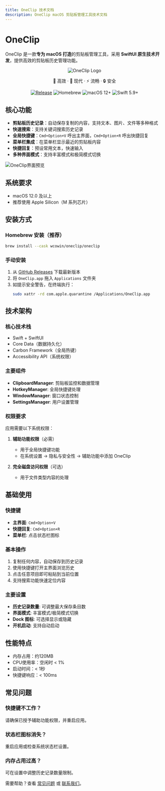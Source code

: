 ```yaml
---
title: OneClip 技术文档
description: OneClip macOS 剪贴板管理工具技术文档
---
```


# OneClip

OneClip 是一款**专为 macOS 打造**的剪贴板管理工具，采用 **SwiftUI 原生技术开发**，提供高效的剪贴板历史管理功能。

<div align="center" markdown="1">

<!-- **一个简单专业的macOS 剪贴板管理工具** -->



![OneClip Logo](https://picx.zhimg.com/80/v2-34b000e56d1af7ef61092dcd031dfd9a_1440w.webp?source=2c26e567)

🚀 高效 · 🎨 现代 · ⚡ 流畅 · 🔒 安全

[![Release](https://img.shields.io/github/v/release/Wcowin/OneClip?style=for-the-badge&color=3b82f6)](https://github.com/Wcowin/OneClip/releases)
![Homebrew](https://img.shields.io/badge/Homebrew-Available-orange?style=for-the-badge&logo=homebrew&logoColor=white)
![macOS 12+](https://img.shields.io/badge/macOS-12%2B-0f172a?style=for-the-badge&logo=apple&logoColor=white)
![Swift 5.9+](https://img.shields.io/badge/Swift-5.9%2B-F05138?style=for-the-badge&logo=swift&logoColor=white)

</div>




## 核心功能

- **剪贴板历史记录**：自动保存复制的内容，支持文本、图片、文件等多种格式
- **快速搜索**：支持关键词搜索历史记录
- **全局快捷键**：`Cmd+Option+V` 呼出主界面，`Cmd+Option+R` 呼出快捷回复
- **菜单栏集成**：在菜单栏显示最近的剪贴板内容
- **快捷回复**：预设常用文本，快速输入
- **多种界面模式**：支持丰富模式和极简模式切换

![OneClip界面预览](https://s1.imagehub.cc/images/2025/09/26/60252002e8ba561041062e3865e60f9a.jpg)

## 系统要求

- macOS 12.0 及以上
- 推荐使用 Apple Silicon（M 系列芯片）

## 安装方式

### Homebrew 安装（推荐）

```bash
brew install --cask wcowin/oneclip/oneclip
```

### 手动安装

1. 从 [GitHub Releases](https://github.com/Wcowin/OneClip/releases) 下载最新版本
2. 将 `OneClip.app` 拖入 `Applications` 文件夹
3. 如提示安全警告，在终端执行：
   ```bash
   sudo xattr -rd com.apple.quarantine /Applications/OneClip.app
   ```

## 技术架构

### 核心技术栈

- Swift + SwiftUI
- Core Data（数据持久化）
- Carbon Framework（全局热键）
- Accessibility API（系统权限）

### 主要组件

- **ClipboardManager**: 剪贴板监控和数据管理
- **HotkeyManager**: 全局快捷键处理
- **WindowManager**: 窗口状态控制
- **SettingsManager**: 用户设置管理

### 权限要求

应用需要以下系统权限：

1. **辅助功能权限**（必需）
   - 用于全局快捷键功能
   - 在系统设置 → 隐私与安全性 → 辅助功能中添加 OneClip

2. **完全磁盘访问权限**（可选）
   - 用于文件类型内容的处理

## 基础使用

### 快捷键

- **主界面**: `Cmd+Option+V`
- **快捷回复**: `Cmd+Option+R`
- **菜单栏**: 点击状态栏图标

### 基本操作

1. 复制任何内容，自动保存到历史记录
2. 使用快捷键打开主界面浏览历史
3. 点击任意项目即可粘贴到当前位置
4. 支持搜索功能快速定位内容

### 主要设置

- **历史记录数量**: 可调整最大保存条目数
- **界面模式**: 丰富模式/极简模式切换
- **Dock 图标**: 可选择显示或隐藏
- **开机启动**: 支持自动启动


## 性能特点

- 内存占用：约120MB
- CPU使用率：空闲时 < 1%
- 启动时间：< 1秒
- 快捷键响应：< 100ms

## 常见问题

### 快捷键不工作？
请确保已授予辅助功能权限，并重启应用。

### 状态栏图标消失？
重启应用或检查系统状态栏设置。

### 内存占用过高？
可在设置中调整历史记录数量限制。

需要帮助？查看 [常见问题](help/faq.md) 或 [联系我们](about/contact.md)。